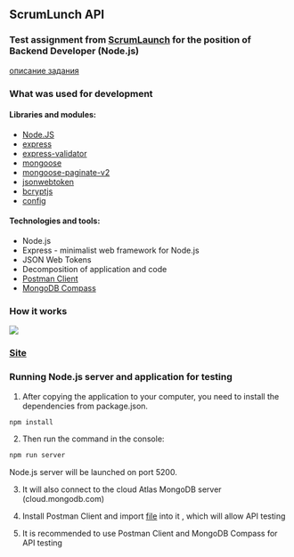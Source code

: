 ## ScrumLunch API

### Test assignment from [ScrumLaunch](https://www.scrumlaunch.com/) for the position of Backend Developer (Node.js)

[описание задания](https://github.com/sxidsvit/scrumlaunch-api/tree/main/supplement/task.md)

### What was used for development

#### Libraries and modules:

- [Node.JS](https://nodejs.org/en/)
- [express](https://www.npmjs.com/package/express)
- [express-validator](https://www.npmjs.com/package/express-validator)
- [mongoose](https://mongoosejs.com/)
- [mongoose-paginate-v2](https://www.npmjs.com/package/mongoose-paginate-v2)
- [jsonwebtoken](https://www.npmjs.com/package/jsonwebtoken)
- [bcryptjs](https://www.npmjs.com/package/bcryptjs)
- [config](https://www.npmjs.com/package/config)

#### Technologies and tools:

- Node.js
- Express - minimalist web framework for Node.js
- JSON Web Tokens
- Decomposition of application and code
- [Postman Client](https://www.postman.com/product/rest-client/)
- [MongoDB Compass](https://www.mongodb.com/products/compass)

### How it works

![](./supplement/demo.gif)

### [Site](https://asp-beejee.web.app/ 'Right click to open site in separate window')

### Running Node.js server and application for testing

1. After copying the application to your computer, you need to install the dependencies from package.json.

```js
npm install
```

2. Then run the command in the console:

```js
npm run server
```

Node.js server will be launched on port 5200.

3. It will also connect to the cloud Atlas MongoDB server (cloud.mongodb.com)

4. Install Postman Client and import [file](./supplement/ScrumLaunch.postman_collection.json) into it , which will allow API testing

5. It is recommended to use Postman Client and MongoDB Compass for API testing
